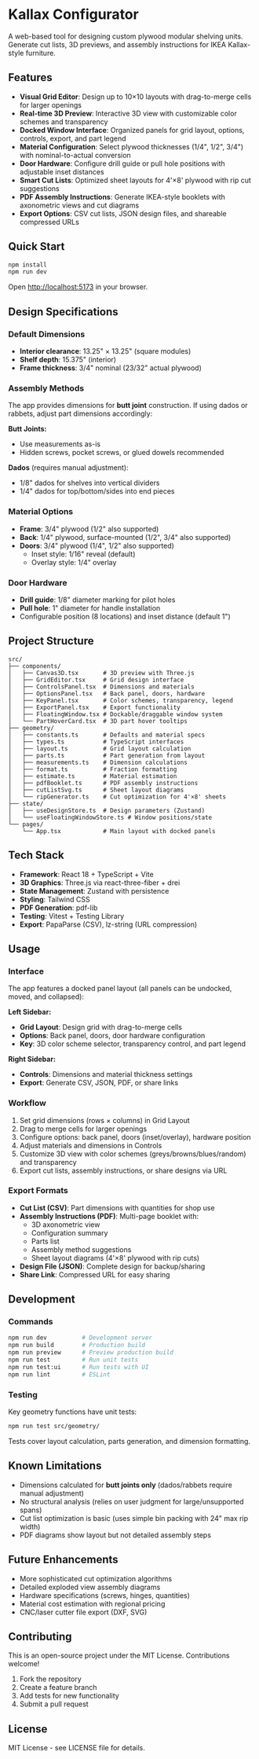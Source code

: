 # Kallax Configurator

A web-based tool for designing custom plywood modular shelving units. Generate cut lists, 3D previews, and assembly instructions for IKEA Kallax-style furniture.

## Features

- **Visual Grid Editor**: Design up to 10×10 layouts with drag-to-merge cells for larger openings
- **Real-time 3D Preview**: Interactive 3D view with customizable color schemes and transparency
- **Docked Window Interface**: Organized panels for grid layout, options, controls, export, and part legend
- **Material Configuration**: Select plywood thicknesses (1/4", 1/2", 3/4") with nominal-to-actual conversion
- **Door Hardware**: Configure drill guide or pull hole positions with adjustable inset distances
- **Smart Cut Lists**: Optimized sheet layouts for 4'×8' plywood with rip cut suggestions
- **PDF Assembly Instructions**: Generate IKEA-style booklets with axonometric views and cut diagrams
- **Export Options**: CSV cut lists, JSON design files, and shareable compressed URLs

## Quick Start

```bash
npm install
npm run dev
```

Open [http://localhost:5173](http://localhost:5173) in your browser.

## Design Specifications

### Default Dimensions
- **Interior clearance**: 13.25" × 13.25" (square modules)
- **Shelf depth**: 15.375" (interior)
- **Frame thickness**: 3/4" nominal (23/32" actual plywood)

### Assembly Methods
The app provides dimensions for **butt joint** construction. If using dados or rabbets, adjust part dimensions accordingly:

**Butt Joints:**
- Use measurements as-is
- Hidden screws, pocket screws, or glued dowels recommended

**Dados** (requires manual adjustment):
- 1/8" dados for shelves into vertical dividers
- 1/4" dados for top/bottom/sides into end pieces

### Material Options
- **Frame**: 3/4" plywood (1/2" also supported)
- **Back**: 1/4" plywood, surface-mounted (1/2", 3/4" also supported)
- **Doors**: 3/4" plywood (1/4", 1/2" also supported)
  - Inset style: 1/16" reveal (default)
  - Overlay style: 1/4" overlay

### Door Hardware
- **Drill guide**: 1/8" diameter marking for pilot holes
- **Pull hole**: 1" diameter for handle installation
- Configurable position (8 locations) and inset distance (default 1")

## Project Structure

```
src/
├── components/
│   ├── Canvas3D.tsx       # 3D preview with Three.js
│   ├── GridEditor.tsx     # Grid design interface
│   ├── ControlsPanel.tsx  # Dimensions and materials
│   ├── OptionsPanel.tsx   # Back panel, doors, hardware
│   ├── KeyPanel.tsx       # Color schemes, transparency, legend
│   ├── ExportPanel.tsx    # Export functionality
│   ├── FloatingWindow.tsx # Dockable/draggable window system
│   └── PartHoverCard.tsx  # 3D part hover tooltips
├── geometry/
│   ├── constants.ts       # Defaults and material specs
│   ├── types.ts           # TypeScript interfaces
│   ├── layout.ts          # Grid layout calculation
│   ├── parts.ts           # Part generation from layout
│   ├── measurements.ts    # Dimension calculations
│   ├── format.ts          # Fraction formatting
│   ├── estimate.ts        # Material estimation
│   ├── pdfBooklet.ts      # PDF assembly instructions
│   ├── cutListSvg.ts      # Sheet layout diagrams
│   └── ripGenerator.ts    # Cut optimization for 4'×8' sheets
├── state/
│   ├── useDesignStore.ts  # Design parameters (Zustand)
│   └── useFloatingWindowStore.ts # Window positions/state
└── pages/
    └── App.tsx            # Main layout with docked panels
```

## Tech Stack

- **Framework**: React 18 + TypeScript + Vite
- **3D Graphics**: Three.js via react-three-fiber + drei
- **State Management**: Zustand with persistence  
- **Styling**: Tailwind CSS
- **PDF Generation**: pdf-lib
- **Testing**: Vitest + Testing Library
- **Export**: PapaParse (CSV), lz-string (URL compression)

## Usage

### Interface
The app features a docked panel layout (all panels can be undocked, moved, and collapsed):

**Left Sidebar:**
- **Grid Layout**: Design grid with drag-to-merge cells
- **Options**: Back panel, doors, door hardware configuration
- **Key**: 3D color scheme selector, transparency control, and part legend

**Right Sidebar:**
- **Controls**: Dimensions and material thickness settings
- **Export**: Generate CSV, JSON, PDF, or share links

### Workflow
1. Set grid dimensions (rows × columns) in Grid Layout
2. Drag to merge cells for larger openings
3. Configure options: back panel, doors (inset/overlay), hardware position
4. Adjust materials and dimensions in Controls
5. Customize 3D view with color schemes (greys/browns/blues/random) and transparency
6. Export cut lists, assembly instructions, or share designs via URL

### Export Formats
- **Cut List (CSV)**: Part dimensions with quantities for shop use
- **Assembly Instructions (PDF)**: Multi-page booklet with:
  - 3D axonometric view
  - Configuration summary
  - Parts list
  - Assembly method suggestions
  - Sheet layout diagrams (4'×8' plywood with rip cuts)
- **Design File (JSON)**: Complete design for backup/sharing
- **Share Link**: Compressed URL for easy sharing

## Development

### Commands
```bash
npm run dev          # Development server
npm run build        # Production build  
npm run preview      # Preview production build
npm run test         # Run unit tests
npm run test:ui      # Run tests with UI
npm run lint         # ESLint
```

### Testing
Key geometry functions have unit tests:
```bash
npm run test src/geometry/
```

Tests cover layout calculation, parts generation, and dimension formatting.

## Known Limitations

- Dimensions calculated for **butt joints only** (dados/rabbets require manual adjustment)
- No structural analysis (relies on user judgment for large/unsupported spans)
- Cut list optimization is basic (uses simple bin packing with 24" max rip width)
- PDF diagrams show layout but not detailed assembly steps

## Future Enhancements

- More sophisticated cut optimization algorithms
- Detailed exploded view assembly diagrams
- Hardware specifications (screws, hinges, quantities)
- Material cost estimation with regional pricing
- CNC/laser cutter file export (DXF, SVG)

## Contributing

This is an open-source project under the MIT License. Contributions welcome!

1. Fork the repository
2. Create a feature branch
3. Add tests for new functionality  
4. Submit a pull request

## License

MIT License - see LICENSE file for details.